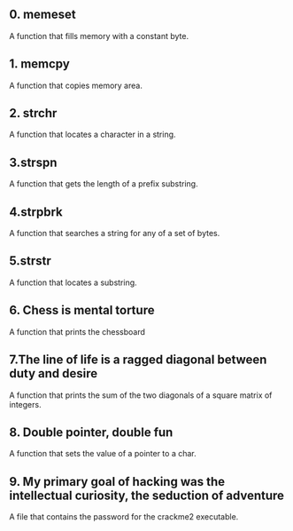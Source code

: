## 0. memeset
A function that fills memory with a constant byte.

## 1. memcpy
A function that copies memory area.

## 2. strchr
A function that locates a character in a string.

## 3.strspn
A function that gets the length of a prefix substring.

## 4.strpbrk
A function that searches a string for any of a set of bytes.

## 5.strstr
A function that locates a substring.

## 6. Chess is mental torture
A function that prints the chessboard

## 7.The line of life is a ragged diagonal between duty and desire
A  function that prints the sum of the two diagonals of a square matrix of integers.

## 8. Double pointer, double fun
 A function that sets the value of a pointer to a char.

 ## 9. My primary goal of hacking was the intellectual curiosity, the seduction of adventure
 A file that contains the password for the crackme2 executable.